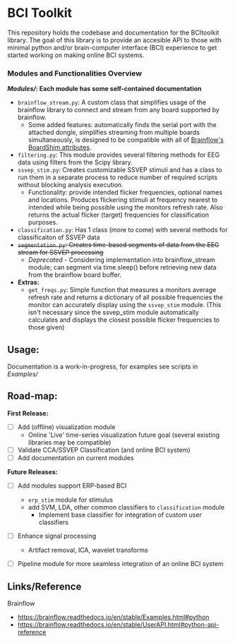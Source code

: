 # BCI Toolkit

This repository holds the codebase and documentation for the BCItoolkit library. The goal of this library is to provide an accesible API to those with minimal python and/or brain-computer interface (BCI) experience to get started working on making online BCI systems.


### Modules and Functionalities Overview
***Modules/*: Each module has some self-contained documentation**
- `brainflow_stream.py`: A custom class that simplifies usage of the brainflow library to connect and stream from any board supported by brainflow. 
  - Some added features: automatically finds the serial port with the attached dongle, simplifies streaming from multiple boards simultaneously, is designed to be compatible with all of [Brainflow's BoardShim attributes](https://brainflow.readthedocs.io/en/stable/UserAPI.html#brainflow-board-shim).
- `filtering.py`: This module provides several filtering methods for EEG data using filters from the Scipy library.
- `ssvep_stim.py`: Creates customizable SSVEP stimuli and has a class to run them in a separate process to reduce number of required scripts without blocking analysis execution.
  - Functionality: provide intended flicker frequencies, optional names and locations. Produces flickering stimuli at frequency nearest to intended while being possible using the monitors refresh rate. Also returns the actual flicker (target) frequencies for classification purposes.
- `classification.py`: Has 1 class (more to come) with several methods for classificaiton of SSVEP data
- ~~`segmentation.py`: Creates time-based segments of data from the EEG stream for SSVEP processing~~
  - *Deprecated* - Considering implementation into brainflow_stream module; can segment via time.sleep() before retrieving new data from the brainflow board buffer.
- **Extras:**
  - `get_freqs.py`: Simple function that measures a monitors average refresh rate and returns a dictionary of all possible frequencies the monitor can accurately display using the `ssvep_stim` module. (This isn't necessary since the ssvep_stim module automatically calculates and displays the closest possible flicker frequencies to those given)

## Usage:
Documentation is a work-in-progress, for examples see scripts in *Examples/*

## Road-map:
**First Release:**
- [ ] Add (offline) visualization module
  - Online 'Live' time-series visualization future goal (several existing libraries may be compatible)
- [ ] Validate CCA/SSVEP Classification (and online BCI system)
- [ ] Add documentation on current modules

**Future Releases:**
- [ ] Add modules support ERP-based BCI
  - `erp_stim` module for stimulus
  - add SVM, LDA, other common classifiers to `classification` module
    - Implement base classifier for integration of custom user classifiers
- [ ] Enhance signal processing
  - Artifact removal, ICA, wavelet transforms
- [ ] Pipeline module for more seamless integration of an online BCI system


## Links/Reference

Brainflow
- https://brainflow.readthedocs.io/en/stable/Examples.html#python
- https://brainflow.readthedocs.io/en/stable/UserAPI.html#python-api-reference